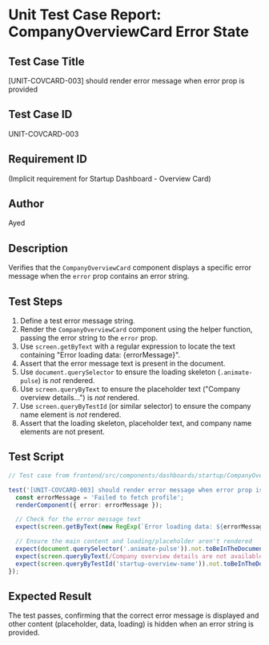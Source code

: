 # Unit Test Case Report: CompanyOverviewCard Error State

## Test Case Title
[UNIT-COVCARD-003] should render error message when error prop is provided

## Test Case ID
UNIT-COVCARD-003

## Requirement ID
(Implicit requirement for Startup Dashboard - Overview Card)

## Author
Ayed

## Description
Verifies that the `CompanyOverviewCard` component displays a specific error message when the `error` prop contains an error string.

## Test Steps
1. Define a test error message string.
2. Render the `CompanyOverviewCard` component using the helper function, passing the error string to the `error` prop.
3. Use `screen.getByText` with a regular expression to locate the text containing "Error loading data: {errorMessage}".
4. Assert that the error message text is present in the document.
5. Use `document.querySelector` to ensure the loading skeleton (`.animate-pulse`) is *not* rendered.
6. Use `screen.queryByText` to ensure the placeholder text ("Company overview details...") is *not* rendered.
7. Use `screen.queryByTestId` (or similar selector) to ensure the company name element is *not* rendered.
8. Assert that the loading skeleton, placeholder text, and company name elements are not present.

## Test Script
```typescript
// Test case from frontend/src/components/dashboards/startup/CompanyOverviewCard.test.tsx

test('[UNIT-COVCARD-003] should render error message when error prop is provided', () => {
  const errorMessage = 'Failed to fetch profile';
  renderComponent({ error: errorMessage });

  // Check for the error message text
  expect(screen.getByText(new RegExp(`Error loading data: ${errorMessage}`, 'i'))).toBeInTheDocument();

  // Ensure the main content and loading/placeholder aren't rendered
  expect(document.querySelector('.animate-pulse')).not.toBeInTheDocument();
  expect(screen.queryByText(/Company overview details are not available./i)).not.toBeInTheDocument();
  expect(screen.queryByTestId('startup-overview-name')).not.toBeInTheDocument();
});
```

## Expected Result
The test passes, confirming that the correct error message is displayed and other content (placeholder, data, loading) is hidden when an error string is provided. 